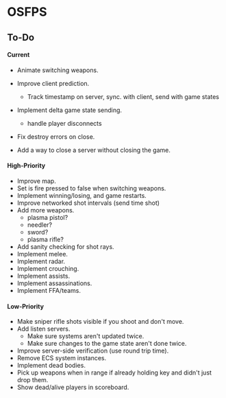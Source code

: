# OSFPS

## To-Do

#### Current

* Animate switching weapons.



* Improve client prediction.
  * Track timestamp on server, sync. with client, send with game states



* Implement delta game state sending.
  * handle player disconnects



* Fix destroy errors on close.



* Add a way to close a server without closing the game.

#### High-Priority

* Improve map.
* Set is fire pressed to false when switching weapons.
* Implement winning/losing, and game restarts.
* Improve networked shot intervals (send time shot)
* Add more weapons.
  - plasma pistol?
  - needler?
  - sword?
  - plasma rifle?
* Add sanity checking for shot rays.
* Implement melee.
* Implement radar.
* Implement crouching.
* Implement assists.
* Implement assassinations.
* Implement FFA/teams.

#### Low-Priority

* Make sniper rifle shots visible if you shoot and don't move.
* Add listen servers.
  * Make sure systems aren't updated twice.
  * Make sure changes to the game state aren't done twice.
* Improve server-side verification (use round trip time).
* Remove ECS system instances.
* Implement dead bodies.
* Pick up weapons when in range if already holding key and didn't just drop them.
* Show dead/alive players in scoreboard.